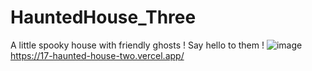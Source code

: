 # HauntedHouse_Three
A little spooky house with friendly ghosts ! Say hello to them !
![image](https://user-images.githubusercontent.com/70174854/160248549-f04eff52-d459-4292-8b36-1de2ff85adb5.png)
https://17-haunted-house-two.vercel.app/
